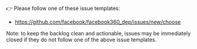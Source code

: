 👉 Please follow one of these issue templates:
- https://github.com/facebook/facebook360_dep/issues/new/choose

Note: to keep the backlog clean and actionable, issues may be immediately closed if they do not follow one of the above issue templates.
